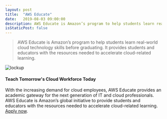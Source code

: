 ```yaml
---
layout: post
title:  "AWS Educate"
date:   2019-08-03 09:00:00
description: AWS Educate is Amazon’s program to help students learn real-world cloud technology skills before graduating. It provides students and educators with the resources needed to accelerate cloud-related learning.
isStaticPost: false
---
```

> AWS Educate is Amazon’s program to help students learn real-world cloud technology skills before graduating. It provides students and educators with the resources needed to accelerate cloud-related learning.

![lockup](https://d1.awsstatic.com/Digital%20Marketing/House/temp/logo_aws-educate.812809f63186598d26a56d443d829afa390566d1.png)

#### Teach Tomorrow's Cloud Workforce Today

With the increasing demand for cloud employees, AWS Educate provides an academic gateway for the next generation of IT and cloud professionals. AWS Educate is Amazon’s global initiative to provide students and educators with the resources needed to accelerate cloud-related learning. [Apply now](https://aws.amazon.com/education/awseducate/?nc1=h_ls).
